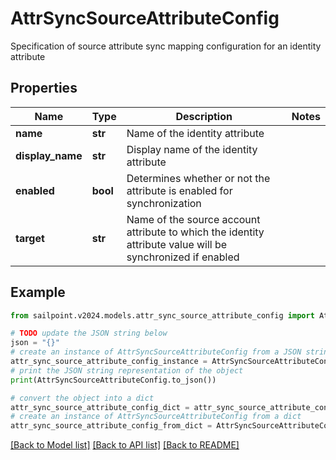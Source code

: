 # AttrSyncSourceAttributeConfig

Specification of source attribute sync mapping configuration for an identity attribute

## Properties

Name | Type | Description | Notes
------------ | ------------- | ------------- | -------------
**name** | **str** | Name of the identity attribute | 
**display_name** | **str** | Display name of the identity attribute | 
**enabled** | **bool** | Determines whether or not the attribute is enabled for synchronization | 
**target** | **str** | Name of the source account attribute to which the identity attribute value will be synchronized if enabled | 

## Example

```python
from sailpoint.v2024.models.attr_sync_source_attribute_config import AttrSyncSourceAttributeConfig

# TODO update the JSON string below
json = "{}"
# create an instance of AttrSyncSourceAttributeConfig from a JSON string
attr_sync_source_attribute_config_instance = AttrSyncSourceAttributeConfig.from_json(json)
# print the JSON string representation of the object
print(AttrSyncSourceAttributeConfig.to_json())

# convert the object into a dict
attr_sync_source_attribute_config_dict = attr_sync_source_attribute_config_instance.to_dict()
# create an instance of AttrSyncSourceAttributeConfig from a dict
attr_sync_source_attribute_config_from_dict = AttrSyncSourceAttributeConfig.from_dict(attr_sync_source_attribute_config_dict)
```
[[Back to Model list]](../README.md#documentation-for-models) [[Back to API list]](../README.md#documentation-for-api-endpoints) [[Back to README]](../README.md)


